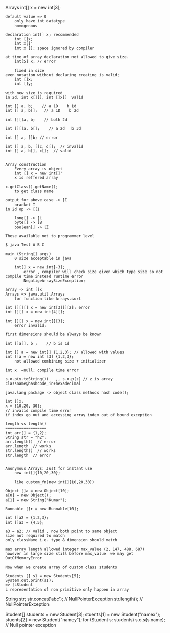 

Arrays
    int[] x = new int[3];

    default value => 0
        only have int datatype
        homogenous
    
    declaration int[] x; recommended
        int []x;
        int x[]'
        imt x []; space ignored by compiler

    at time of array declaration not allowed to give size. 
        int[5] x; // error
    
        fixed in size
    even notation without declaring creating is valid;
        int []x;
        int []y;

    with new size is required
    in 2d, int x[][], int []x[]  valid

    int [] a, b;    // a 1D    b 1d
    int [] a, b[];   // a 1D    b 2d

    int [][]a, b;    // both 2d
    
    int [][]a, b[];    // a 2d   b 3d

    int [] a, []b; // error

    int [] a, b, []c, d[];  // invalid
    int [] a, b[], c[];  // valid


    Array construction
        Every array is object
        int [] x = new int[]'
        x is reffered array

    x.getClass().getName();
        to get class name
    
    output for above case -> [I
        bracket I
    in 2d op -> [[I

        long[] -> [L
        byte[] -> [B
        boolean[] -> [Z
    
    These available not to programmer level

    $ java Test A B C
    
    main (String[] args)
        0 size acceptable in java
    
        int[] x = new int[-3];
            error , compiler will check size given which type size so not compile time instead runtime error
            NegatigeArraySizeException;
        
    array -> int []x
    Arrays => java.util.Arrays
        for function like Arrays.sort

    int [][][] x = new int[3][][2]; error
    int [][] x = new int[4][];

    int [][] x = new int[][3];
        error invalid;
        
    first dimensions should be always be known

    int []a[], b ;    // b is 1d

    int [] a = new int[] {1,2,3}; // allowed with values
    int []a = new int [3] {1,2,3};
        not allowed combining size + initializer

    int x  =null; compile time error

    s.o.p(y.toString())   ,, s.o.p(z) // z is array
    classname@hashcode_in+hexadecimal

    java.lang package -> object class methods hash code();

    int []x;
    x = {10,20, 30};
    // invalid compile time error
    if index go out and accessing array index out of bound exception

    length vs length()
    ==================
    int arr[] = {1,2};
    String str = "h2";
    arr.length()  // error
    arr.length  // works
    str.length()  // works
    str.length  // error


    Anonymous Arrays: Just for instant use
        new int[]{10,20,30};

        like custom_fn(new int[]{10,20,30})

    Object []a = new Object[10];
    a[0] = new Object();
    a[1] = new String("Kumar");

    Runnable []r = new Runnable[10];

    int []a2 = {1,2,3};
    int []a3 = {4,5};
 
    a3 = a2; // valid , now both point to same object
    size not required to match
    only className i.e. type & dimension should match

    max array length allowed integer max_value (2, 147, 488, 687)
    however in large size still before max_value  we may get OutOfMemoryError

    Now when we create array of custom class students

    Students [] s1 = new Students[5];
    System.out.print(s1);
    => [LStudent
    L representation of non primitive only happen in array

String str;
str.concat('abc'); // NullPointerException
str.length(); // NullPointerException

Student[] students = new Student[3];
stuents[1] = new Student("namex");
stuents[2] = new Student("namey");
for (Student s: students)
    s.o.s(s.name); // Null pointer exception


    
    